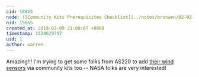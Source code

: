 ```yaml
---
cid: 18825
node: ![Community Kits Prerequisites Checklist](../notes/bronwen/02-02-2018/community-kits-prerequisites-checklist)
nid: 15665
created_at: 2018-03-09 21:09:07 +0000
timestamp: 1520629747
uid: 1
author: warren
---
```


Amazing!!! I'm trying to get some folks from AS220 to add [their wind sensors](/as220) via community kits too -- NASA folks are very interested!